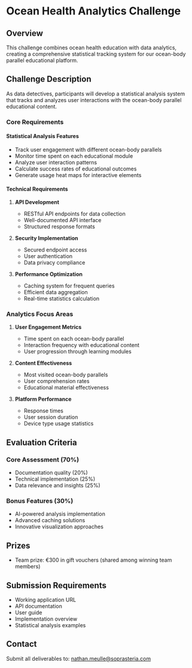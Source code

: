 # Ocean Health Analytics Challenge

## Overview
This challenge combines ocean health education with data analytics, creating a comprehensive statistical tracking system for our ocean-body parallel educational platform.

## Challenge Description
As data detectives, participants will develop a statistical analysis system that tracks and analyzes user interactions with the ocean-body parallel educational content.

### Core Requirements

#### Statistical Analysis Features
- Track user engagement with different ocean-body parallels
- Monitor time spent on each educational module
- Analyze user interaction patterns
- Calculate success rates of educational outcomes
- Generate usage heat maps for interactive elements

#### Technical Requirements
1. **API Development**
   - RESTful API endpoints for data collection
   - Well-documented API interface
   - Structured response formats

2. **Security Implementation**
   - Secured endpoint access
   - User authentication
   - Data privacy compliance

3. **Performance Optimization**
   - Caching system for frequent queries
   - Efficient data aggregation
   - Real-time statistics calculation

### Analytics Focus Areas

1. **User Engagement Metrics**
   - Time spent on each ocean-body parallel
   - Interaction frequency with educational content
   - User progression through learning modules

2. **Content Effectiveness**
   - Most visited ocean-body parallels
   - User comprehension rates
   - Educational material effectiveness

3. **Platform Performance**
   - Response times
   - User session duration
   - Device type usage statistics

## Evaluation Criteria

### Core Assessment (70%)
- Documentation quality (20%)
- Technical implementation (25%)
- Data relevance and insights (25%)

### Bonus Features (30%)
- AI-powered analysis implementation
- Advanced caching solutions
- Innovative visualization approaches

## Prizes
- Team prize: €300 in gift vouchers (shared among winning team members)

## Submission Requirements
- Working application URL
- API documentation
- User guide
- Implementation overview
- Statistical analysis examples

## Contact
Submit all deliverables to: nathan.meulle@soprasteria.com
